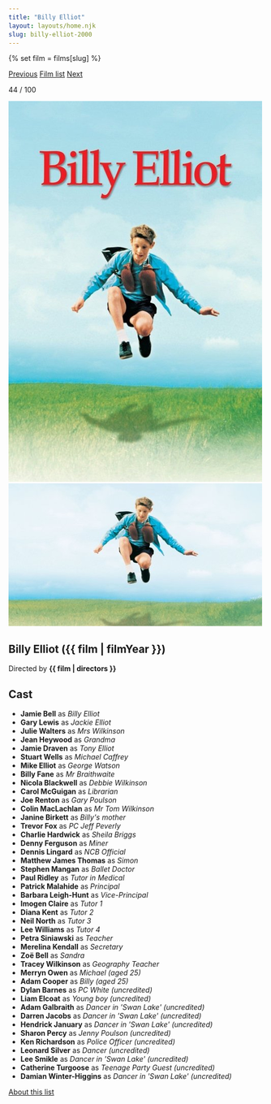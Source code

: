 ```yaml
---
title: "Billy Elliot"
layout: layouts/home.njk
slug: billy-elliot-2000
---
```


{% set film = films[slug] %}

<nav class="films">
  <a class="prev" href="../the-talented-mr-ripley-1999">Previous</a>
  <a href="../">Film list</a>
  <a class="next" href="../amlie-2001">Next</a>
</nav>

<p>44 / 100</p>

<article class="film">
  <div class="backdrop-and-poster">
    <img class="poster" src="../films/posters/billy-elliot-2000.jpg" alt="">
    <img class="backdrop" src="../films/backdrops/billy-elliot-2000.jpg" alt="">
  </div>

  <h1>Billy Elliot ({{ film | filmYear }})</h1>

  

  <p class="director">
    Directed by <strong>{{ film | directors }}</strong>
  </p>


  <h2>
    Cast
  </h2>
  <ul>
            <li><strong>Jamie Bell</strong> as <em>Billy Elliot</em></li>
        <li><strong>Gary Lewis</strong> as <em>Jackie Elliot</em></li>
        <li><strong>Julie Walters</strong> as <em>Mrs Wilkinson</em></li>
        <li><strong>Jean Heywood</strong> as <em>Grandma</em></li>
        <li><strong>Jamie Draven</strong> as <em>Tony Elliot</em></li>
        <li><strong>Stuart Wells</strong> as <em>Michael Caffrey</em></li>
        <li><strong>Mike Elliot</strong> as <em>George Watson</em></li>
        <li><strong>Billy Fane</strong> as <em>Mr Braithwaite</em></li>
        <li><strong>Nicola Blackwell</strong> as <em>Debbie Wilkinson</em></li>
        <li><strong>Carol McGuigan</strong> as <em>Librarian</em></li>
        <li><strong>Joe Renton</strong> as <em>Gary Poulson</em></li>
        <li><strong>Colin MacLachlan</strong> as <em>Mr Tom Wilkinson</em></li>
        <li><strong>Janine Birkett</strong> as <em>Billy's mother</em></li>
        <li><strong>Trevor Fox</strong> as <em>PC Jeff Peverly</em></li>
        <li><strong>Charlie Hardwick</strong> as <em>Sheila Briggs</em></li>
        <li><strong>Denny Ferguson</strong> as <em>Miner</em></li>
        <li><strong>Dennis Lingard</strong> as <em>NCB Official</em></li>
        <li><strong>Matthew James Thomas</strong> as <em>Simon</em></li>
        <li><strong>Stephen Mangan</strong> as <em>Ballet Doctor</em></li>
        <li><strong>Paul Ridley</strong> as <em>Tutor in Medical</em></li>
        <li><strong>Patrick Malahide</strong> as <em>Principal</em></li>
        <li><strong>Barbara Leigh-Hunt</strong> as <em>Vice-Principal</em></li>
        <li><strong>Imogen Claire</strong> as <em>Tutor 1</em></li>
        <li><strong>Diana Kent</strong> as <em>Tutor 2</em></li>
        <li><strong>Neil North</strong> as <em>Tutor 3</em></li>
        <li><strong>Lee Williams</strong> as <em>Tutor 4</em></li>
        <li><strong>Petra Siniawski</strong> as <em>Teacher</em></li>
        <li><strong>Merelina Kendall</strong> as <em>Secretary</em></li>
        <li><strong>Zoë Bell</strong> as <em>Sandra</em></li>
        <li><strong>Tracey Wilkinson</strong> as <em>Geography Teacher</em></li>
        <li><strong>Merryn Owen</strong> as <em>Michael (aged 25)</em></li>
        <li><strong>Adam Cooper</strong> as <em>Billy (aged 25)</em></li>
        <li><strong>Dylan Barnes</strong> as <em>PC White (uncredited)</em></li>
        <li><strong>Liam Elcoat</strong> as <em>Young boy (uncredited)</em></li>
        <li><strong>Adam Galbraith</strong> as <em>Dancer in 'Swan Lake' (uncredited)</em></li>
        <li><strong>Darren Jacobs</strong> as <em>Dancer in 'Swan Lake' (uncredited)</em></li>
        <li><strong>Hendrick January</strong> as <em>Dancer in 'Swan Lake' (uncredited)</em></li>
        <li><strong>Sharon Percy</strong> as <em>Jenny Poulson (uncredited)</em></li>
        <li><strong>Ken Richardson</strong> as <em>Police Officer (uncredited)</em></li>
        <li><strong>Leonard Silver</strong> as <em>Dancer (uncredited)</em></li>
        <li><strong>Lee Smikle</strong> as <em>Dancer in 'Swan Lake' (uncredited)</em></li>
        <li><strong>Catherine Turgoose</strong> as <em>Teenage Party Guest (uncredited)</em></li>
        <li><strong>Damian Winter-Higgins</strong> as <em>Dancer in 'Swan Lake' (uncredited)</em></li>
  </ul>
</article>
<footer>
  <a href="../about">About this list</a>
</footer>
